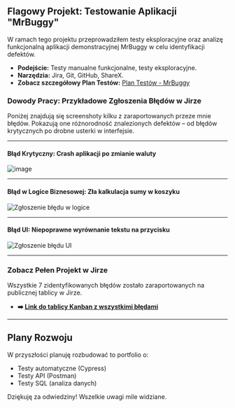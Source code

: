 ## Flagowy Projekt: Testowanie Aplikacji "MrBuggy"

W ramach tego projektu przeprowadziłem testy eksploracyjne oraz analizę funkcjonalną aplikacji demonstracyjnej MrBuggy w celu identyfikacji defektów.

* **Podejście:** Testy manualne funkcjonalne, testy eksploracyjne.
* **Narzędzia:** Jira, Git, GitHub, ShareX.
* **Zobacz szczegółowy Plan Testów:** [Plan Testów - MrBuggy](https://github.com/Kamil-Szyszkowski/testy-manualne-portfolio/blob/main/TestyManualne/academybugs/Plan-Testów.md)

### Dowody Pracy: Przykładowe Zgłoszenia Błędów w Jirze

Poniżej znajdują się screenshoty kilku z zaraportowanych przeze mnie błędów. Pokazują one różnorodność znalezionych defektów – od błędów krytycznych po drobne usterki w interfejsie.

---
#### Błąd Krytyczny: Crash aplikacji po zmianie waluty
![image](https://github.com/user-attachments/assets/59a104a5-b829-4e12-a758-89899c1093a7)


---
#### Błąd w Logice Biznesowej: Zła kalkulacja sumy w koszyku
![Zgłoszenie błędu w logice](documentation/bug-reports/bug-logic.png)

---
#### Błąd UI: Niepoprawne wyrównanie tekstu na przycisku
![Zgłoszenie błędu UI](documentation/bug-reports/bug-ui-text.png)

---

### Zobacz Pełen Projekt w Jirze

Wszystkie 7 zidentyfikowanych błędów zostało zaraportowanych na publicznej tablicy w Jirze.

* **➡️ [Link do tablicy Kanban z wszystkimi błędami](TUTAJ_WKLEJ_SWÓJ_LINK_DO_JIRY)**

---

## Plany Rozwoju

W przyszłości planuję rozbudować to portfolio o:
* Testy automatyczne (Cypress)
* Testy API (Postman)
* Testy SQL (analiza danych)

Dziękuję za odwiedziny! Wszelkie uwagi mile widziane.
